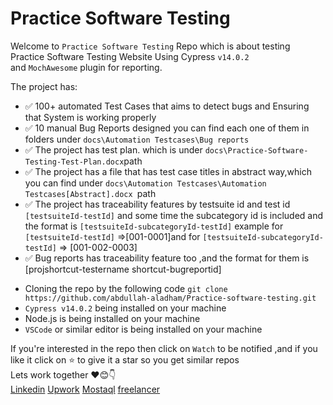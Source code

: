 <h1>Practice Software Testing</h1>
<div>
  <p>Welcome to <code>Practice Software Testing</code> Repo which is about testing Practice Software Testing Website Using Cypress <code>v14.0.2</code><br>
    and <code>MochAwesome</code> plugin for reporting.
  </p>
  <span>The project has:</span>
  <ul>
  <li><span>✅</span> <span>100+ automated Test Cases that aims to detect bugs and Ensuring that System is working properly</span></li>
  <li><span>✅</span> <span>10 manual Bug Reports designed</span> you can find each one of them in folders under <code>docs\Automation Testcases\Bug reports</code></li>
  <li><span>✅</span> <span>The project has test plan. which is under <code>docs\Practice-Software-Testing-Test-Plan.docx</code>path</span> </li>
  <li><span>✅</span> <span>The project has a file that has test case titles in abstract way,which you can find under <code>docs\Automation Testcases\Automation Testcases[Abstract].docx </code>path</li>
  <li><span>✅</span> <span>The project has traceability features by testsuite id and test id <code>[testsuiteId-testId]</code> and some time the subcategory id is included and the format is <code>[testsuiteId-subcategoryId-testId]</code> example for <code>[testsuiteId-testId]</code> =>[001-0001]and for <code>[testsuiteId-subcategoryId-testId]</code> => [001-002-0003]  </li>
  <li><span>✅</span> <span>Bug reports has traceability feature too ,and the format for them is [projshortcut-testername shortcut-bugreportid] </li>
  
  </ul>
  <ul>
    <li>Cloning the repo by the following code <code>git clone https://github.com/abdullah-aladham/Practice-software-testing.git</code></li>
    <li><span><code>Cypress v14.0.2</code> being installed on your machine</span></li>
    <li><span>Node.js is being installed on your machine</span></li>
  <li><code>VSCode</code> or similar editor is being installed on your machine</li>
  </ul>
  <span>If you're interested in the repo then click on <code>Watch</code> to be notified ,and if you like it click on ⭐ to give it a star so you get similar repos</span>
  <div>
    <span>Lets work together ❤️😊👇 </span>
    <div>
   <a href="https://www.linkedin.com/in/abdullah-aladham/" >Linkedin</a>
    <a href="https://www.upwork.com/freelancers/~01ca51ad621ece9a78">Upwork</a>
    <a href="https://mostaql.com/u/Abdullah_Adham">Mostaql</a>
    <a href="https://www.freelancer.com/u/Abdullahadham">freelancer</a>
    </div>
  </div>
</div>
